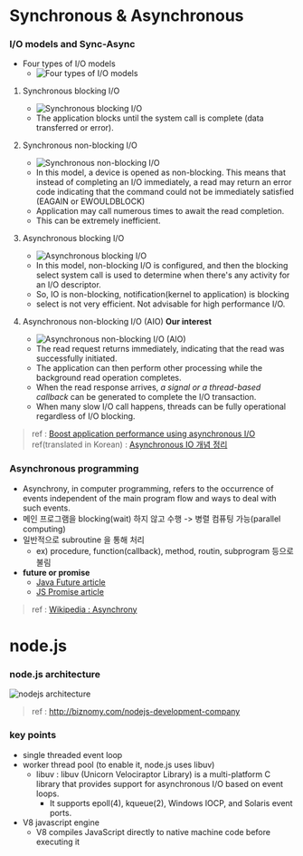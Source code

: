 # Synchronous & Asynchronous

### I/O models and Sync-Async
- Four types of I/O models
    * ![Four types of I/O models](https://www.ibm.com/developerworks/library/l-async/figure1.gif)


1. Synchronous blocking I/O
    * ![Synchronous blocking I/O](https://www.ibm.com/developerworks/library/l-async/figure2.gif)
    * The application blocks until the system call is complete (data transferred or error).

2. Synchronous non-blocking I/O
    * ![Synchronous non-blocking I/O](https://www.ibm.com/developerworks/library/l-async/figure3.gif)
    * In this model, a device is opened as non-blocking. This means that instead of completing an I/O immediately, a read may return an error code indicating that the command could not be immediately satisfied (EAGAIN or EWOULDBLOCK)
    * Application may call numerous times to await the read completion.
    * This can be extremely inefficient.
        
3. Asynchronous blocking I/O
    * ![Asynchronous blocking I/O](https://www.ibm.com/developerworks/library/l-async/figure4.gif)
    * In this model, non-blocking I/O is configured, and then the blocking select system call is used to determine when there's any activity for an I/O descriptor.
    * So, IO is non-blocking, notification(kernel to application) is blocking
    * select is not very efficient. Not advisable for high performance I/O.

4. Asynchronous non-blocking I/O (AIO) **Our interest**
    * ![Asynchronous non-blocking I/O (AIO)](https://www.ibm.com/developerworks/library/l-async/figure5.gif)
    * The read request returns immediately, indicating that the read was successfully initiated.
    * The application can then perform other processing while the background read operation completes.
    * When the read response arrives, *a signal or a thread-based callback* can be generated to complete the I/O transaction.
    * When many slow I/O call happens, threads can be fully operational regardless of I/O blocking.  

> ref : [Boost application performance using asynchronous I/O](https://www.ibm.com/developerworks/library/l-async)
> ref(translated in Korean) : [Asynchronous IO 개념 정리](https://djkeh.github.io/articles/Boost-application-performance-using-asynchronous-IO-kor/)

### Asynchronous programming
- Asynchrony, in computer programming, refers to the occurrence of events independent of the main program flow and ways to deal with such events.
- 메인 프로그램을 blocking(wait) 하지 않고 수행 -> 병렬 컴퓨팅 가능(parallel computing)
- 일반적으로 subroutine 을 통해 처리
    * ex) procedure, function(callback), method, routin, subprogram 등으로 불림
- **future or promise**
    * [Java Future article](http://hamait.tistory.com/748)
    * [JS Promise article](http://programmingsummaries.tistory.com/325) 

> ref : [Wikipedia : Asynchrony](https://en.wikipedia.org/wiki/Asynchrony_(computer_programming))


# node.js

### node.js architecture
![nodejs architecture](http://biznomy.com/images/diagram/nodejs-arch-land.jpg)
> ref : http://biznomy.com/nodejs-development-company

### key points
- single threaded event loop
- worker thread pool (to enable it, node.js uses libuv)
    * libuv : libuv (Unicorn Velociraptor Library) is a multi-platform C library that provides support for asynchronous I/O based on event loops. 
        + It supports epoll(4), kqueue(2), Windows IOCP, and Solaris event ports.
- V8 javascript engine
    * V8 compiles JavaScript directly to native machine code before executing it
    